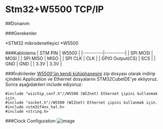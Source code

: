 ﻿# Stm32+W5500 TCP/IP 
##Donanım

###Gerekenler

*STM32 mikrodenetleyici
*W5500

###Kablolama
| STM PIN | W5500 | 
|----------|----------|
| SPI MOSI   | MOSI   | 
| SPI MISO   | MISO   | 
| SPI CLK  |  CLK   | 
| GPIO Output(CS)  |  SCS   | 
| GND   | GND   | 
| 3.3V   | 3.3V   | 

###İndirilenler 
[W5500'ün kendi kütüphanesini](https://github.com/Wiznet/ioLibrary_Driver) zip dosyası olarak indirip içindeki Application ve Ethernet dosyalarını STM32CubeIDE'ye ekliyoruz.
Sonra aşağıdakileri include ediyoruz:
```
#include "wizchip_conf.h"//W5500 (WIZnet) Ethernet çipini kullanmak için.
#include "socket.h"//W5500 (WIZnet) Ethernet çipini kullanmak için.
#include <stm32f4xx_hal.h>
#include <string.h>
```

###Clock Configuration
![image](https://github.com/user-attachments/assets/ad7f1a32-05f3-4cd3-af79-babe26f7ad00)

